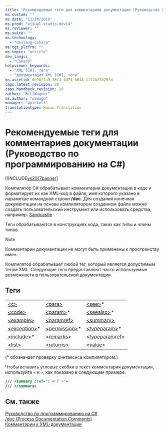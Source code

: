 ```yaml
---
title: "Рекомендуемые теги для комментариев документации (Руководство по программированию на C#) | Microsoft Docs"
ms.custom: ""
ms.date: "11/24/2016"
ms.prod: "visual-studio-dev14"
ms.reviewer: ""
ms.suite: ""
ms.technology: 
  - "devlang-csharp"
ms.tgt_pltfrm: ""
ms.topic: "article"
dev_langs: 
  - "CSharp"
helpviewer_keywords: 
  - "XML [C#], теги"
  - "документация XML [C#], теги"
ms.assetid: 6e98f7a9-38f4-4d74-b644-1ff1b23320fd
caps.latest.revision: 20
caps.handback.revision: 20
author: "BillWagner"
ms.author: "wiwagn"
manager: "wpickett"
translationtype: Human Translation
---
```

# Рекомендуемые теги для комментариев документации (Руководство по программированию на C#)
[!INCLUDE[vs2017banner](../../../csharp/includes/vs2017banner.md)]

Компилятор C\# обрабатывает комментарии документации в коде и форматирует их как XML\-код в файле, имя которого указано в параметре командной строки **\/doc**.  Для создания конечная документации на основе компилятором созданном файле можно создать пользовательский инструмент или использовать средства, например. [Sandcastle](http://shfb.codeplex.com/)  
  
 Теги обрабатываются в конструкциях кода, таких как типы и члены типов.  
  
> [!NOTE]
>  Комментарии документации не могут быть применены к пространству имен.  
  
 Компилятор обрабатывает любой тег, который является допустимым тегом XML.  Следующие теги предоставляют часто используемые возможности в пользовательской документации.  
  
## Теги  
  
||||  
|-|-|-|  
|[\<c\>](../../../csharp/programming-guide/xmldoc/code-inline.md)|[\<para\>](../../../csharp/programming-guide/xmldoc/para.md)|[\<see\>](../../../csharp/programming-guide/xmldoc/see.md)\*|  
|[\<code\>](../../../csharp/programming-guide/xmldoc/code.md)|[\<param\>](../../../csharp/programming-guide/xmldoc/param.md)\*|[\<seealso\>](../../../csharp/programming-guide/xmldoc/seealso.md)\*|  
|[\<example\>](../../../csharp/programming-guide/xmldoc/example.md)|[\<paramref\>](../../../csharp/programming-guide/xmldoc/paramref.md)|[\<summary\>](../../../csharp/programming-guide/xmldoc/summary.md)|  
|[\<exception\>](../../../csharp/programming-guide/xmldoc/exception.md)\*|[\<permission\>](../../../csharp/programming-guide/xmldoc/permission.md)\*|[\<typeparam\>](../../../csharp/programming-guide/xmldoc/typeparam.md)\*|  
|[\<include\>](../../../csharp/programming-guide/xmldoc/include.md)\*|[\<remarks\>](../../../csharp/programming-guide/xmldoc/remarks.md)|[\<typeparamref\>](../../../csharp/programming-guide/xmldoc/typeparamref.md)|  
|[\<list\>](../../../csharp/programming-guide/xmldoc/list.md)|[\<returns\>](../../../csharp/programming-guide/xmldoc/returns.md)|[\<value\>](../../../csharp/programming-guide/xmldoc/value.md)|  
  
 \(\* обозначает проверку синтаксиса компилятором.\)  
  
 Чтобы вставить угловые скобки в текст комментария документации, используйте `<` и `>`, как показано в следующем примере.  
  
```xml  
/// <summary cref="C < T >">  
/// </summary>  
```  
  
## См. также  
 [Руководство по программированию на C\#](../../../csharp/programming-guide/index.md)   
 [\/doc \(Process Documentation Comments\)](../../../csharp/language-reference/compiler-options/doc-compiler-option.md)   
 [Комментарии к XML\-документации](../../../csharp/programming-guide/xmldoc/xml-documentation-comments.md)